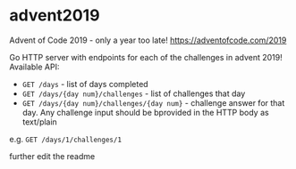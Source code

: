 # advent2019
Advent of Code 2019 - only a year too late! https://adventofcode.com/2019

Go HTTP server with endpoints for each of the challenges in advent 2019! Available API:
* `GET /days` - list of days completed
* `GET /days/{day num}/challenges` - list of challenges that day
* `GET /days/{day num}/challenges/{day num}` - challenge answer for that day.  Any challenge input should be bprovided in the HTTP body as text/plain

e.g. `GET /days/1/challenges/1`

further edit the readme